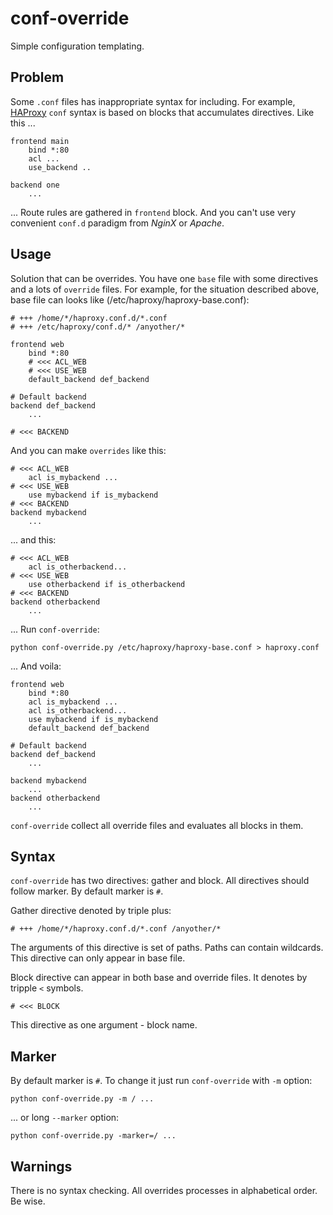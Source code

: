 # conf-override

Simple configuration templating.

## Problem

Some `.conf` files has inappropriate syntax for including. For example, 
[HAProxy](http://haproxy.1wt.eu/) `conf` syntax is based on blocks that 
accumulates directives. Like this ...

    frontend main
        bind *:80
        acl ...
        use_backend ..
        
    backend one
        ...
        
... Route rules are gathered in `frontend` block. And you can't use very 
convenient `conf.d` paradigm from *NginX* or *Apache*.

## Usage

Solution that can be overrides. You have one `base` file with some directives 
and a lots of `override` files. For example, for the situation described 
above, base file can looks like (/etc/haproxy/haproxy-base.conf):

    # +++ /home/*/haproxy.conf.d/*.conf
    # +++ /etc/haproxy/conf.d/* /anyother/*

    frontend web
        bind *:80
        # <<< ACL_WEB
        # <<< USE_WEB
        default_backend def_backend

    # Default backend
    backend def_backend
        ...
    
    # <<< BACKEND
    
And you can make `overrides` like this:

    # <<< ACL_WEB
        acl is_mybackend ...
    # <<< USE_WEB
        use mybackend if is_mybackend
    # <<< BACKEND
    backend mybackend
        ...
        
... and this:

    # <<< ACL_WEB
        acl is_otherbackend...
    # <<< USE_WEB
        use otherbackend if is_otherbackend
    # <<< BACKEND
    backend otherbackend
        ...
    
... Run `conf-override`:

    python conf-override.py /etc/haproxy/haproxy-base.conf > haproxy.conf
    
... And voila:

    frontend web
        bind *:80
        acl is_mybackend ...
        acl is_otherbackend...
        use mybackend if is_mybackend
        default_backend def_backend

    # Default backend
    backend def_backend
        ...
    
    backend mybackend
        ...
    backend otherbackend
        ...

`conf-override` collect all override files and evaluates all blocks in them.

## Syntax

`conf-override` has two directives: gather and block. All directives should 
follow marker. By default marker is `#`.

Gather directive denoted by triple plus:

    # +++ /home/*/haproxy.conf.d/*.conf /anyother/*
    
The arguments of this directive is set of paths. Paths can contain wildcards. 
This directive can only appear in base file.

Block directive can appear in both base and override files. It denotes by 
tripple `<` symbols.

    # <<< BLOCK
    
This directive as one argument - block name.

## Marker

By default marker is `#`. To change it just run `conf-override` with `-m` 
option:

    python conf-override.py -m / ...
    
... or long `--marker` option:

    python conf-override.py -marker=/ ...
    
## Warnings

There is no syntax checking. All overrides processes in alphabetical order. 
Be wise. 
  

